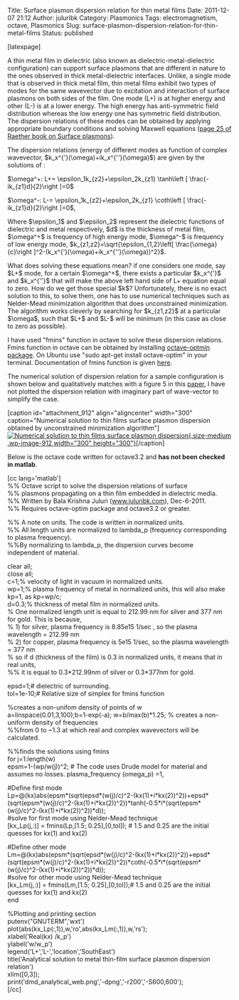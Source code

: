 Title: Surface plasmon dispersion relation for thin metal films
Date: 2011-12-07 21:12
Author: juluribk
Category: Plasmonics
Tags: electromagnetism, octave, Plasmonics
Slug: surface-plasmon-dispersion-relation-for-thin-metal-films
Status: published

\[latexpage\]

A thin metal film in dielectric (also known as dielectric-metal-dielectric configuration) can support surface plasmons that are different in nature to the ones observed in thick metal-dielectric interfaces. Unlike, a single mode that is observed in thick metal film, thin metal films exhibit two types of modes for the same wavevector due to excitation and interaction of surface plasmons on both sides of the film. One mode (L+) is at higher energy and other (L-) is at a lower energy. The high energy has anti-symmetric field distribution whereas the low energy one has symmetric field distribution. The dispersion relations of these modes can be obtained by applying appropriate boundary conditions and solving Maxwell equations ([page 25 of Raether book on Surface plasmons](http://paper.gentilemathieu.free.fr/_L1988Raether%20Surface%20Plasmons.pdf)).

The dispersion relations (energy of different modes as function of complex wavevector, \$k\_x\^{'}(\\omega)+ik\_x\^{''}(\\omega)\$) are given by the solutions of :

\$\\omega\^+: L+= \\epsilon\_1k\_{z2}+\\epsilon\_2k\_{z1} \\tanh\\left \[ \\frac{-ik\_{z1}d}{2}\\right \]=0\$

\$\\omega\^-: L-= \\epsilon\_1k\_{z2}+\\epsilon\_2k\_{z1} \\coth\\left \[ \\frac{-ik\_{z1}d}{2}\\right \]=0\$,

Where \$\\epsilon\_1\$ and \$\\epsilon\_2\$ represent the dielectric functions of dielectric and metal respectively, \$d\$ is the thickness of metal film, \$\\omega\^+\$ is frequency of high energy mode, \$\\omega\^-\$ is frequency of low energy mode, \$k\_{z1,z2}=\\sqrt{\\epsilon\_{1,2}\\left\[ \\frac{\\omega}{c}\\right \]\^2-(k\_x\^{'}(\\omega)+ik\_x\^{''}(\\omega))\^2}\$.

What does solving these equations mean? if one considers one mode, say \$L+\$ mode, for a certain \$\\omega\^+\$, there exists a particular \$k\_x\^{'}\$ and \$k\_x\^{''}\$ that will make the above left hand side of L+ equation equal to zero. How do we get those special \$k\$? Unfortunately, there is no exact solution to this, to solve them, one has to use numerical techniques such as Nelder-Mead minimization algorithm that does unconstrained minimization. The algorithm works cleverly by searching for \$k\_{z1,z2}\$ at a particular \$\\omega\$, such that \$L+\$ and \$L-\$ will be minimum (in this case as close to zero as possible).

I have used "fmins" function in octave to solve these dispersion relations. Fmins function in octave can be obtained by installing [octave-optmin package](http://octave.sourceforge.net/optim/). On Ubuntu use "sudo apt-get install octave-optim" in your terminal. Documentation of fmins function is given [here](http://octave.sourceforge.net/optim/function/fmins.html).

The numerical solution of dispersion relation for a sample configuration is shown below and qualitatively matches with a figure 5 in this [paper.](http://arxiv.org/pdf/cond-mat/0611257) I have not plotted the dispersion relation with imaginary part of wave-vector to simplify the case.

\[caption id="attachment\_912" align="aligncenter" width="300" caption="Numerical solution to thin films surface plasmon dispersion obtained by unconstrained minimization algorithm"\][![](http://juluribk.com/wp-content/uploads/2011/12/dmd_analytical_web1-300x300.png "Numerical solution to thin films surface plasmon dispersion"){.size-medium .wp-image-912 width="300" height="300"}](http://juluribk.com/wp-content/uploads/2011/12/dmd_analytical_web1.png)\[/caption\]

Below is the octave code written for octave3.2 and **has not been checked in matlab**.

\[cc lang='matlab'\]  
%% Octave script to solve the dispersion relations of surface  
%% plasmons propagating on a thin film embedded in dielectric media.  
%% Written by Bala Krishna Juluri (www.juluribk.com), Dec-6-2011.  
%% Requires octave-optim package and octave3.2 or greater.

%% A note on units. The code is written in normalized units.  
%% All length units are normalized to lambda\_p (frequency corresponding to plasma frequency).  
%%By normalizing to lambda\_p, the dispersion curves become independent of material.

clear all;  
close all;  
c=1;% velocity of light in vacuum in normalized units.  
wp=1;% plasma frequency of metal in normalized units, this will also make kp=1, as kp=wp/c;  
d=0.3;% thickness of metal film in normalized units.  
% One normalized length unit is equal to 212.99 nm for silver and 377 nm for gold. This is because,  
% 1) for silver, plasma frequency is 8.85e15 1/sec , so the plasma wavelength = 212.99 nm  
% 2) for copper, plasma frequency is 5e15 1/sec, so the plasma wavelength = 377 nm  
% so if d (thickness of the film) is 0.3 in normalized units, it means that in real units,  
%% it is equal to 0.3\*212.99nm of silver or 0.3\*377nm for gold.

epsd=1;\# dielectric of surrounding.  
tol=1e-10;\# Relative size of simplex for fmins function

%creates a non-unifom density of points of w  
a=linspace(0.01,3,100);b=1-exp(-a); w=b/max(b)\*1.25; % creates a non-uniform density of frequencies  
%%from 0 to \~1.3 at which real and complex wavevectors will be calculated.

%%finds the solutions using fmins  
for j=1:length(w)  
epsm=1-(wp/w(j))\^2; \# The code uses Drude model for material and assumes no losses. plasma\_frequency (omega\_p) =1,

\#Define first mode  
Lp=@(kx)abs(epsm\*(sqrt(epsd\*(w(j)/c)\^2-(kx(1)+i\*kx(2))\^2))+epsd\*(sqrt(epsm\*(w(j)/c)\^2-(kx(1)+i\*kx(2))\^2))\*tanh(-0.5\*i\*(sqrt(epsm\*(w(j)/c)\^2-(kx(1)+i\*kx(2))\^2))\*d));  
\#solve for first mode using Nelder-Mead technique  
\[kx\_Lp(j,:)\] = fmins(Lp,\[1.5; 0.25\],\[0,tol\]); \# 1.5 and 0.25 are the initial quesses for kx(1) and kx(2)

\#Define other mode  
Lm=@(kx)abs(epsm\*(sqrt(epsd\*(w(j)/c)\^2-(kx(1)+i\*kx(2))\^2))+epsd\*(sqrt(epsm\*(w(j)/c)\^2-(kx(1)+i\*kx(2))\^2))\*coth(-0.5\*i\*(sqrt(epsm\*(w(j)/c)\^2-(kx(1)+i\*kx(2))\^2))\*d));  
\#solve for other mode using Nelder-Mead technique  
\[kx\_Lm(j,:)\] = fmins(Lm,\[1.5; 0.25\],\[0,tol\]);\# 1.5 and 0.25 are the initial quesses for kx(1) and kx(2)  
end

%Plotting and printing section  
putenv("GNUTERM",'wxt')  
plot(abs(kx\_Lp(:,1)),w,'ro',abs(kx\_Lm(:,1)),w,'rs');  
xlabel('Real(kx) /k\_p')  
ylabel('w/w\_p')  
legend('L+','L-','location','SouthEast')  
title('Analytical solution to metal thin-film surface plasmon dispersion relation')  
xlim(\[0,3\]);  
print('dmd\_analytical\_web.png','-dpng','-r200','-S600,600');  
\[/cc\]
